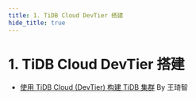 ```yaml
---
title: 1. TiDB Cloud DevTier 搭建
hide_title: true
---
```


# 1. TiDB Cloud DevTier 搭建

- [使用 TiDB Cloud (DevTier) 构建 TiDB 集群](1-build-cluster-in-cloud.md) By 王琦智